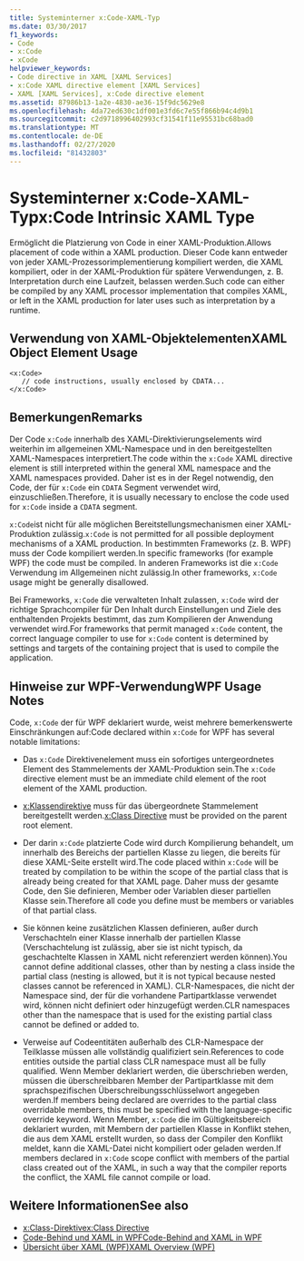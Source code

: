 ```yaml
---
title: Systeminterner x:Code-XAML-Typ
ms.date: 03/30/2017
f1_keywords:
- Code
- x:Code
- xCode
helpviewer_keywords:
- Code directive in XAML [XAML Services]
- x:Code XAML directive element [XAML Services]
- XAML [XAML Services], x:Code directive element
ms.assetid: 87986b13-1a2e-4830-ae36-15f9dc5629e8
ms.openlocfilehash: 4da72ed630c1df001e3fd6c7e55f866b94c4d9b1
ms.sourcegitcommit: c2d9718996402993cf31541f11e95531bc68bad0
ms.translationtype: MT
ms.contentlocale: de-DE
ms.lasthandoff: 02/27/2020
ms.locfileid: "81432803"
---
```

# <a name="xcode-intrinsic-xaml-type"></a><span data-ttu-id="2301b-102">Systeminterner x:Code-XAML-Typ</span><span class="sxs-lookup"><span data-stu-id="2301b-102">x:Code Intrinsic XAML Type</span></span>
<span data-ttu-id="2301b-103">Ermöglicht die Platzierung von Code in einer XAML-Produktion.</span><span class="sxs-lookup"><span data-stu-id="2301b-103">Allows placement of code within a XAML production.</span></span> <span data-ttu-id="2301b-104">Dieser Code kann entweder von jeder XAML-Prozessorimplementierung kompiliert werden, die XAML kompiliert, oder in der XAML-Produktion für spätere Verwendungen, z. B. Interpretation durch eine Laufzeit, belassen werden.</span><span class="sxs-lookup"><span data-stu-id="2301b-104">Such code can either be compiled by any XAML processor implementation that compiles XAML, or left in the XAML production for later uses such as interpretation by a runtime.</span></span>

## <a name="xaml-object-element-usage"></a><span data-ttu-id="2301b-105">Verwendung von XAML-Objektelementen</span><span class="sxs-lookup"><span data-stu-id="2301b-105">XAML Object Element Usage</span></span>

```xaml
<x:Code>
   // code instructions, usually enclosed by CDATA...
</x:Code>
```

## <a name="remarks"></a><span data-ttu-id="2301b-106">Bemerkungen</span><span class="sxs-lookup"><span data-stu-id="2301b-106">Remarks</span></span>

<span data-ttu-id="2301b-107">Der Code `x:Code` innerhalb des XAML-Direktivierungselements wird weiterhin im allgemeinen XML-Namespace und in den bereitgestellten XAML-Namespaces interpretiert.</span><span class="sxs-lookup"><span data-stu-id="2301b-107">The code within the `x:Code` XAML directive element is still interpreted within the general XML namespace and the XAML namespaces provided.</span></span> <span data-ttu-id="2301b-108">Daher ist es in der Regel notwendig, den Code, der für `x:Code` ein `CDATA` Segment verwendet wird, einzuschließen.</span><span class="sxs-lookup"><span data-stu-id="2301b-108">Therefore, it is usually necessary to enclose the code used for `x:Code` inside a `CDATA` segment.</span></span>

<span data-ttu-id="2301b-109">`x:Code`ist nicht für alle möglichen Bereitstellungsmechanismen einer XAML-Produktion zulässig.</span><span class="sxs-lookup"><span data-stu-id="2301b-109">`x:Code` is not permitted for all possible deployment mechanisms of a XAML production.</span></span> <span data-ttu-id="2301b-110">In bestimmten Frameworks (z. B. WPF) muss der Code kompiliert werden.</span><span class="sxs-lookup"><span data-stu-id="2301b-110">In specific frameworks (for example WPF) the code must be compiled.</span></span> <span data-ttu-id="2301b-111">In anderen Frameworks ist die `x:Code` Verwendung im Allgemeinen nicht zulässig.</span><span class="sxs-lookup"><span data-stu-id="2301b-111">In other frameworks, `x:Code` usage might be generally disallowed.</span></span>

<span data-ttu-id="2301b-112">Bei Frameworks, `x:Code` die verwalteten Inhalt zulassen, `x:Code` wird der richtige Sprachcompiler für Den Inhalt durch Einstellungen und Ziele des enthaltenden Projekts bestimmt, das zum Kompilieren der Anwendung verwendet wird.</span><span class="sxs-lookup"><span data-stu-id="2301b-112">For frameworks that permit managed `x:Code` content, the correct language compiler to use for `x:Code` content is determined by settings and targets of the containing project that is used to compile the application.</span></span>

## <a name="wpf-usage-notes"></a><span data-ttu-id="2301b-113">Hinweise zur WPF-Verwendung</span><span class="sxs-lookup"><span data-stu-id="2301b-113">WPF Usage Notes</span></span>

<span data-ttu-id="2301b-114">Code, `x:Code` der für WPF deklariert wurde, weist mehrere bemerkenswerte Einschränkungen auf:</span><span class="sxs-lookup"><span data-stu-id="2301b-114">Code declared within `x:Code` for WPF has several notable limitations:</span></span>

- <span data-ttu-id="2301b-115">Das `x:Code` Direktivenelement muss ein sofortiges untergeordnetes Element des Stammelements der XAML-Produktion sein.</span><span class="sxs-lookup"><span data-stu-id="2301b-115">The `x:Code` directive element must be an immediate child element of the root element of the XAML production.</span></span>

- <span data-ttu-id="2301b-116">[x:Klassendirektive](xclass-directive.md) muss für das übergeordnete Stammelement bereitgestellt werden.</span><span class="sxs-lookup"><span data-stu-id="2301b-116">[x:Class Directive](xclass-directive.md) must be provided on the parent root element.</span></span>

- <span data-ttu-id="2301b-117">Der darin `x:Code` platzierte Code wird durch Kompilierung behandelt, um innerhalb des Bereichs der partiellen Klasse zu liegen, die bereits für diese XAML-Seite erstellt wird.</span><span class="sxs-lookup"><span data-stu-id="2301b-117">The code placed within `x:Code` will be treated by compilation to be within the scope of the partial class that is already being created for that XAML page.</span></span> <span data-ttu-id="2301b-118">Daher muss der gesamte Code, den Sie definieren, Member oder Variablen dieser partiellen Klasse sein.</span><span class="sxs-lookup"><span data-stu-id="2301b-118">Therefore all code you define must be members or variables of that partial class.</span></span>

- <span data-ttu-id="2301b-119">Sie können keine zusätzlichen Klassen definieren, außer durch Verschachteln einer Klasse innerhalb der partiellen Klasse (Verschachtelung ist zulässig, aber sie ist nicht typisch, da geschachtelte Klassen in XAML nicht referenziert werden können).</span><span class="sxs-lookup"><span data-stu-id="2301b-119">You cannot define additional classes, other than by nesting a class inside the partial class (nesting is allowed, but it is not typical because nested classes cannot be referenced in XAML).</span></span> <span data-ttu-id="2301b-120">CLR-Namespaces, die nicht der Namespace sind, der für die vorhandene Partipartklasse verwendet wird, können nicht definiert oder hinzugefügt werden.</span><span class="sxs-lookup"><span data-stu-id="2301b-120">CLR namespaces other than the namespace that is used for the existing partial class cannot be defined or added to.</span></span>

- <span data-ttu-id="2301b-121">Verweise auf Codeentitäten außerhalb des CLR-Namespace der Teilklasse müssen alle vollständig qualifiziert sein.</span><span class="sxs-lookup"><span data-stu-id="2301b-121">References to code entities outside the partial class CLR namespace must all be fully qualified.</span></span> <span data-ttu-id="2301b-122">Wenn Member deklariert werden, die überschrieben werden, müssen die überschreibbaren Member der Partipartklasse mit dem sprachspezifischen Überschreibungsschlüsselwort angegeben werden.</span><span class="sxs-lookup"><span data-stu-id="2301b-122">If members being declared are overrides to the partial class overridable members, this must be specified with the language-specific override keyword.</span></span> <span data-ttu-id="2301b-123">Wenn Member, `x:Code` die im Gültigkeitsbereich deklariert wurden, mit Membern der partiellen Klasse in Konflikt stehen, die aus dem XAML erstellt wurden, so dass der Compiler den Konflikt meldet, kann die XAML-Datei nicht kompiliert oder geladen werden.</span><span class="sxs-lookup"><span data-stu-id="2301b-123">If members declared in `x:Code` scope conflict with members of the partial class created out of the XAML, in such a way that the compiler reports the conflict, the XAML file cannot compile or load.</span></span>

## <a name="see-also"></a><span data-ttu-id="2301b-124">Weitere Informationen</span><span class="sxs-lookup"><span data-stu-id="2301b-124">See also</span></span>

- [<span data-ttu-id="2301b-125">x:Class-Direktive</span><span class="sxs-lookup"><span data-stu-id="2301b-125">x:Class Directive</span></span>](xclass-directive.md)
- [<span data-ttu-id="2301b-126">Code-Behind und XAML in WPF</span><span class="sxs-lookup"><span data-stu-id="2301b-126">Code-Behind and XAML in WPF</span></span>](../../framework/wpf/advanced/code-behind-and-xaml-in-wpf.md)
- [<span data-ttu-id="2301b-127">Übersicht über XAML (WPF)</span><span class="sxs-lookup"><span data-stu-id="2301b-127">XAML Overview (WPF)</span></span>](../fundamentals/xaml.md)
